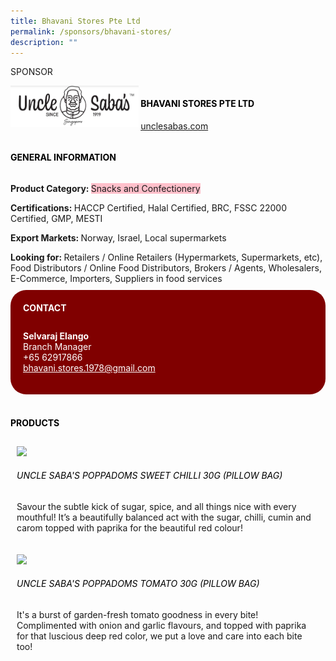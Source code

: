 ```yaml
---
title: Bhavani Stores Pte Ltd
permalink: /sponsors/bhavani-stores/
description: ""
---
```

<head>
	<div class="flex-paragraph">
		<!--hi there! this is a comment and will provide you with instructional guides-->
		<!--insert booth number here!-->
		<p style="text-transform: uppercase">Sponsor</p></div>
			<div class="flex-container" style="display: flex; flex-wrap: wrap;">
				<!--insert DOWNLOAD link of company logo between the " marks!-->
			<div class="card sgds" style="flex: 1 1 40%; display: block;"><img src="/images/unclesabas.png"></div>
	<div class="card-sgds" style="flex: 1 1 58%; display: block; margin-left: 3px">
		<h4 style="text-transform: uppercase; color: black;"><!--insert the exhibitor's name between the <b> tags here--><b>Bhavani Stores Pte Ltd</b></h4><!--insert the exhibitor's description between the <p> tags here-->
		<!--insert the exhibitor's website link, making sure there is "https:// www." present please. make sure the entire https link goes in between the " marks-->
		<p><a href="https://unclesabas.com" target="_blank"><!--insert the www website link here (no need for https)-->unclesabas.com</a></p>
	</div>
</div>
</head>

<body>
	<h4 style="text-transform: uppercase; color: black;"><b>General Information</b></h4>
		<div class="flex-container" style="display: flex; flex-wrap: wrap;">
			<div class="card sgds" style="flex: 1 1 65%; display: block; align-self: stretch">
			<div class="flex-paragraph">
			<p><b>Product Category: </b><span style=" background-color: pink; border-radius: 10 px;"><!--insert the exhibitor's pdt cat between the <p> tags here-->Snacks and Confectionery</span></p> 
				<p><b>Certifications: </b><!--insert all the exhibitor's certifications between the </b> and </p> here-->HACCP Certified, Halal Certified, BRC, FSSC 22000 Certified, GMP, MESTI</p>
			<p><b>Export Markets: </b><!--insert all the exhibitor's export markets between the </b> and </p> here-->Norway, Israel, Local supermarkets</p>
			<p style="margin-bottom: 10px;"><b>Looking for: </b><!--insert all the exhibitor's potential business partners between the </b> and </p> here-->Retailers / Online Retailers (Hypermarkets, Supermarkets, etc), Food Distributors / Online Food Distributors, Brokers / Agents, Wholesalers, E-Commerce, Importers, Suppliers in food services</p>
			</div>
		</div>
		<div class="card sgds" style="flex: 1 1 35%; padding: 10px; display: block; background-color: maroon; border-radius: 25px; align-self: center;">
		<h4 style="color: white; margin-top: 10px; margin-left: 10px;">CONTACT</h4>
		<div class="flex-paragraph">
			<!--replace with exhibitor's: -->
			<p style="padding: 10px; color: white;"><b><!-- POC name-->Selvaraj Elango</b><br><!-- designation-->Branch Manager<br><!--contact number-->+65 62917866<br><!-- for linking purposes, insert their email after "mailto:"...--><a href="mailto:bhavani.stores.1978@gmail.com" style="color: white;"><!--...and also include the display email before </a> here-->bhavani.stores.1978@gmail.com</a></p>
		</div>
			</div>
		</div>
	<br>
		<h4 style="text-transform: uppercase; color: black;"><b>products</b></h4>
<div style="display: flex; flex-wrap: wrap;">
  <div class="card sgds" style="flex: 1 1 47%; margin: 10px; display: block;"><!--insert the exhibitor's DOWNLOAD image for product between the " marks here-->
	<div class="flex-image" style="display: block;"><img src="https://drive.google.com/u/0/uc?id=1i5x_KiMihcdLMZnLlWbduNXwmkKz29qZ&export=download"></div>
	<div class="flex-paragraph">
		<h6 style="text-transform: uppercase; color: black;"><!--insert product name before </h6> and product description after <p>-->Uncle Saba's Poppadoms Sweet Chilli 30g (Pillow Bag)</h6>
		<p>Savour the subtle kick of sugar, spice, and all things nice with every mouthful! It’s a beautifully balanced act with the sugar, chilli, cumin and carom topped with paprika for the beautiful red colour!</p></div>
	</div>
		<div class="card sgds" style="flex: 1 1 47%; margin: 10px; display: block;">
		<div class="flex-image" style="display: block;"><img src="https://drive.google.com/u/0/uc?id=1JOTPuCLa54fWGkoWd9J8WPbBZlllXX0f&export=download"></div>
	<div class="flex-paragraph">
		<h6 style="text-transform: uppercase; color: black;">Uncle Saba's Poppadoms Tomato 30g (Pillow Bag)</h6>
		<p>It's a burst of garden-fresh tomato goodness in every bite! Complimented with onion and garlic flavours, and topped with paprika for that luscious deep red color, we put a love and care into each bite too!</p></div>
	</div>
	<!--don't delete these 2 tags. double check how the layout looks on the right too and lemme know if there are any problems! thank u so much for ur hardwork!-->
	</div>
</body>
